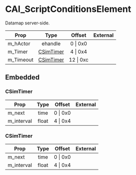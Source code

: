 # CAI_ScriptConditionsElement
Datamap server-side.

|Prop|Type|Offset|External|
|---|:-:|:-:|--:|
|m_hActor|ehandle|0 \| 0x0||
|m_Timer|[CSimTimer](#CSimTimer)|4 \| 0x4||
|m_Timeout|[CSimTimer](#CSimTimer)|12 \| 0xc||

## Embedded

### CSimTimer

|Prop|Type|Offset|External|
|---|:-:|:-:|--:|
|m_next|time|0 \| 0x0|
|m_interval|float|4 \| 0x4|

### CSimTimer

|Prop|Type|Offset|External|
|---|:-:|:-:|--:|
|m_next|time|0 \| 0x0|
|m_interval|float|4 \| 0x4|
